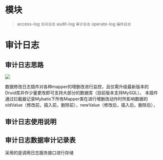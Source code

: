 # 模块
> access-log `访问日志`
> audit-log `审计日志`
> operate-log `操作日志`


# 审计日志

## 审计日志思路
![](../doc/审计日志思路图.png)

数据修改日志插件对各种mapper的增删改进行监控，且仅需升级最新版本的Druid库并作少量更改即可支持大部分的数据库（目前版本支持MySQL）。
本插件通过拦截器记录Mybatis下所有Mapper类在进行增删改动作时所影响数据的 oldValue（修改前，插入前，删除前），newValue（修改后，插入后，删除后），

## 审计日志使用说明


## 审计日志数据审计记录表
采用的是调用日志服务接口进行存储